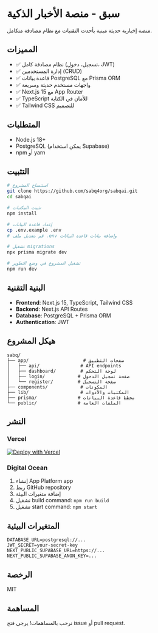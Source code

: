 # سبق - منصة الأخبار الذكية

منصة إخبارية حديثة مبنية بأحدث التقنيات مع نظام مصادقة متكامل.

## المميزات

- ✅ نظام مصادقة كامل (تسجيل، دخول، JWT)
- ✅ إدارة المستخدمين (CRUD)
- ✅ قاعدة بيانات PostgreSQL مع Prisma ORM
- ✅ واجهات مستخدم حديثة وسريعة
- ✅ Next.js 15 مع App Router
- ✅ TypeScript للأمان في الكتابة
- ✅ Tailwind CSS للتصميم

## المتطلبات

- Node.js 18+ 
- PostgreSQL (يمكن استخدام Supabase)
- npm أو yarn

## التثبيت

```bash
# استنساخ المشروع
git clone https://github.com/sabq4org/sabqai.git
cd sabqai

# تثبيت المكتبات
npm install

# إعداد قاعدة البيانات
cp .env.example .env
# قم بتعديل ملف .env وإضافة بيانات قاعدة البيانات

# تشغيل migrations
npx prisma migrate dev

# تشغيل المشروع في وضع التطوير
npm run dev
```

## البنية التقنية

- **Frontend**: Next.js 15, TypeScript, Tailwind CSS
- **Backend**: Next.js API Routes
- **Database**: PostgreSQL + Prisma ORM
- **Authentication**: JWT

## هيكل المشروع

```
sabq/
├── app/                    # صفحات التطبيق
│   ├── api/               # API endpoints
│   ├── dashboard/         # لوحة التحكم
│   ├── login/            # صفحة تسجيل الدخول
│   └── register/         # صفحة التسجيل
├── components/            # المكونات
├── lib/                   # المكتبات والأدوات
├── prisma/               # مخطط قاعدة البيانات
└── public/               # الملفات العامة
```

## النشر

### Vercel

[![Deploy with Vercel](https://vercel.com/button)](https://vercel.com/new/clone?repository-url=https://github.com/sabq4org/sabqai)

### Digital Ocean

1. إنشاء App Platform app
2. ربط GitHub repository
3. إضافة متغيرات البيئة
4. تشغيل build command: `npm run build`
5. تشغيل start command: `npm start`

## المتغيرات البيئية

```env
DATABASE_URL=postgresql://...
JWT_SECRET=your-secret-key
NEXT_PUBLIC_SUPABASE_URL=https://...
NEXT_PUBLIC_SUPABASE_ANON_KEY=...
```

## الرخصة

MIT

## المساهمة

نرحب بالمساهمات! يرجى فتح issue أو pull request.

